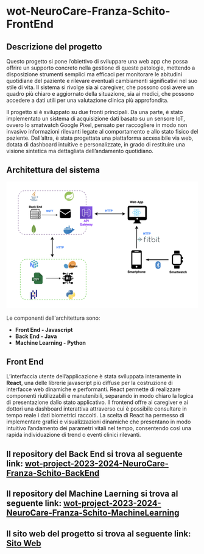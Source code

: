 # wot-NeuroCare-Franza-Schito-FrontEnd

## Descrizione del progetto

Questo progetto si pone l’obiettivo di sviluppare una web app che possa offrire un supporto concreto nella gestione di queste patologie, mettendo a disposizione strumenti semplici ma efficaci per monitorare le abitudini quotidiane del paziente e rilevare eventuali cambiamenti significativi nel suo stile di vita. Il sistema si rivolge sia ai caregiver, che possono così avere un quadro più chiaro e aggiornato della situazione, sia ai medici, che possono accedere a dati utili per una valutazione clinica più approfondita.

Il progetto si è sviluppato su due fronti principali. Da una parte, è stato implementato un sistema di acquisizione dati basato su un sensore IoT, ovvero lo smatwatch Google Pixel, pensato per raccogliere in modo non invasivo informazioni rilevanti legate al comportamento e allo stato fisico del paziente. Dall’altra, è stata progettata una piattaforma accessibile via web, dotata di dashboard intuitive e personalizzate, in grado di restituire una visione sintetica ma dettagliata dell’andamento quotidiano.

## Architettura del sistema

<div align="center">
  <img src="Architettura.png" alt="Architettura" width="1000"/>
</div>

Le componenti dell'architettura sono:
- **Front End - Javascript** 
- **Back End - Java** 
- **Machine Learning - Python** 
 
## Front End

L’interfaccia utente dell’applicazione è stata sviluppata interamente in  **React**, una delle librerie javascript più diffuse per la costruzione di interfacce web dinamiche e performanti. React permette di realizzare componenti riutilizzabili e manutenibili, separando in modo chiaro la logica di presentazione dallo stato applicativo.
Il frontend offre ai caregiver e ai dottori una dashboard interattiva attraverso cui è possibile consultare in tempo reale i dati biometrici raccolti. La scelta di React ha permesso di implementare grafici e visualizzazioni dinamiche che presentano in modo intuitivo l’andamento dei parametri vitali nel tempo, consentendo così una rapida individuazione di trend o eventi clinici rilevanti.

## Il repository del Back End si trova al seguente link: [wot-project-2023-2024-NeuroCare-Franza-Schito-BackEnd](https://github.com/UniSalento-IDALab-IoTCourse-2023-2024/wot-project-2023-2024-NeuroCare-Franza-Schito-Backend.git)



## Il repository del Machine Laerning si trova al seguente link: [wot-project-2023-2024-NeuroCare-Franza-Schito-MachineLearning](https://github.com/UniSalento-IDALab-IoTCourse-2023-2024/wot-project-2023-2024-NeuroCare-Franza-Schito-MachineLearning.git)

## Il sito web del progetto si trova al seguente link: [Sito Web](https://unisalento-idalab-iotcourse-2023-2024.github.io/wot-project-2023-2024-presentation-Franza-Schito-AndreaFr0.github.io/)
